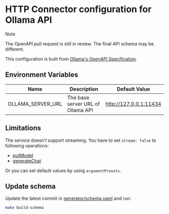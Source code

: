 # HTTP Connector configuration for Ollama API

> [!NOTE]
> The OpenAPI pull request is still in review. The final API schema may be different.

This configuration is built from [Ollama's OpenAPI Specification](https://github.com/ollama/ollama/pull/5040).

## Environment Variables

| Name              | Description                       | Default Value          |
| ----------------- | --------------------------------- | ---------------------- |
| OLLAMA_SERVER_URL | The base server URL of Ollama API | http://127.0.0.1:11434 |

## Limitations

The service doesn't support streaming. You have to set `stream: false` to following operations:

- [pullModel](./test/testdata/01-setup/mutation/01-pullModel/request.json)
- [generateChat](./test/testdata/01-setup/mutation/06-generateChat/request.json)

Or you can set default values by using `argumentPresets`.

## Update schema

Update the latest commit in [generator/schema.yaml](generator/schema.yaml) and run:

```sh
make build-schema
```
